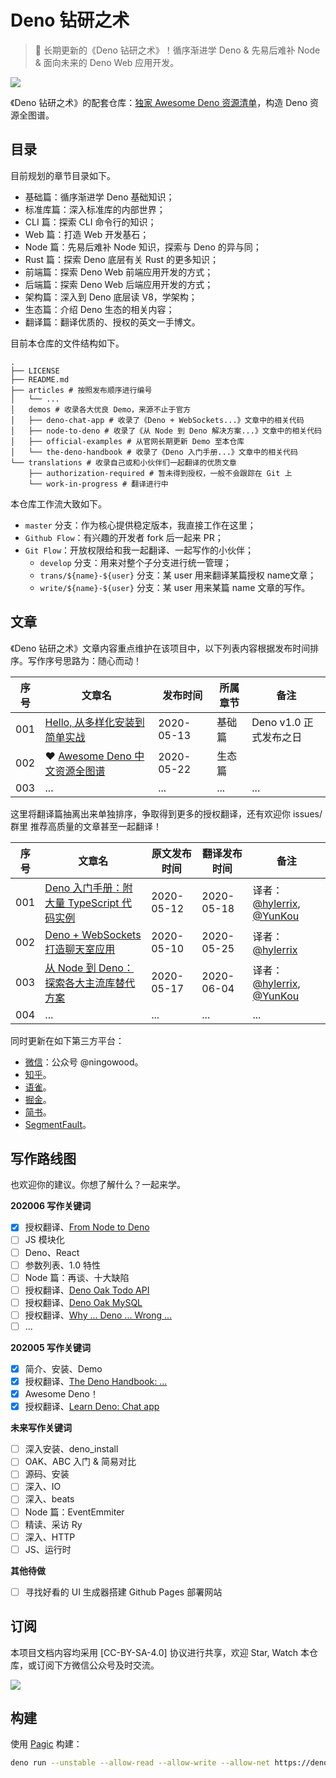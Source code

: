 # Deno 钻研之术

> :sauropod: 长期更新的《Deno 钻研之术》！循序渐进学 Deno & 先易后难补 Node & 面向未来的 Deno Web 应用开发。

![](http://qiniu.ningo.cloud/deno-background.png)

《Deno 钻研之术》的配套仓库：[独家 Awesome Deno 资源清单](https://github.com/hylerrix/awesome-deno-cn)，构造 Deno 资源全图谱。

## 目录

目前规划的章节目录如下。

* 基础篇：循序渐进学 Deno 基础知识；
* 标准库篇：深入标准库的内部世界；
* CLI 篇：探索 CLI 命令行的知识；
* Web 篇：打造 Web 开发基石；
* Node 篇：先易后难补 Node 知识，探索与 Deno 的异与同；
* Rust 篇：探索 Deno 底层有关 Rust 的更多知识；
* 前端篇：探索 Deno Web 前端应用开发的方式；
* 后端篇：探索 Deno Web 后端应用开发的方式；
* 架构篇：深入到 Deno 底层读 V8，学架构；
* 生态篇：介绍 Deno 生态的相关内容；
* 翻译篇：翻译优质的、授权的英文一手博文。

目前本仓库的文件结构如下。

```
.
├── LICENSE
├── README.md
├── articles # 按照发布顺序进行编号
│   └── ... 
│   demos # 收录各大优良 Demo，来源不止于官方
│   ├── deno-chat-app # 收录了《Deno + WebSockets...》文章中的相关代码
│   ├── node-to-deno # 收录了《从 Node 到 Deno 解决方案...》文章中的相关代码
│   ├── official-examples # 从官网长期更新 Demo 至本仓库
│   └── the-deno-handbook # 收录了《Deno 入门手册...》文章中的相关代码
└── translations # 收录自己或和小伙伴们一起翻译的优质文章
    ├── authorization-required # 暂未得到授权，一般不会跟踪在 Git 上
    └── work-in-progress # 翻译进行中
```

本仓库工作流大致如下。

* `master` 分支：作为核心提供稳定版本，我直接工作在这里；
* `Github Flow`：有兴趣的开发者 fork 后一起来 PR；
* `Git Flow`：开放权限给和我一起翻译、一起写作的小伙伴；
  * `develop` 分支：用来对整个子分支进行统一管理；
  * `trans/${name}-${user}` 分支：某 user 用来翻译某篇授权 name文章；
  * `write/${name}-${user}` 分支：某 user 用来某篇 name 文章的写作。

## 文章

《Deno 钻研之术》文章内容重点维护在该项目中，以下列表内容根据发布时间排序。写作序号思路为：随心而动！

|序号|文章名|发布时间|所属章节|备注|
|-|-|-|-|-|
|001|[Hello, 从多样化安装到简单实战](./articles/001-install-and-hello-world.md)|2020-05-13|基础篇|Deno v1.0 正式发布之日|
|002|:heart: [Awesome Deno 中文资源全图谱](./articles/002-awesome-deno-cn.md)|2020-05-22|生态篇||
|003|...|...|...|...|

这里将翻译篇抽离出来单独排序，争取得到更多的授权翻译，还有欢迎你 issues/群里 推荐高质量的文章甚至一起翻译！

|序号|文章名|原文发布时间|翻译发布时间|备注|
|-|-|-|-|-|
|001|[Deno 入门手册：附大量 TypeScript 代码实例](./translations/001-the-deno-handbook.md)|2020-05-12|2020-05-18|译者：[@hylerrix](https://github.com/hylerrix), [@YunKou](http://github.com/yunkou)|
|002|[Deno + WebSockets 打造聊天室应用](./translations/002-deno-chat-app.md)|2020-05-10|2020-05-25|译者：[@hylerrix](https://github.com/hylerrix)|
|003|[从 Node 到 Deno：探索各大主流库替代方案](./translations/003-from-node-to-deno.md)|2020-05-17|2020-06-04|译者：[@hylerrix](https://github.com/hylerrix), [@YunKou](http://github.com/yunkou)|
|004|...|...|...|...|

同时更新在如下第三方平台：

* [微信](https://mp.weixin.qq.com/s/Eg2atcxZPpIfgqdAd73imQ)：公众号 @ningowood。
* [知乎](https://zhuanlan.zhihu.com/ningowood)。
* [语雀](https://www.yuque.com/ningowood/beginning)。
* [掘金](https://juejin.im/user/57e9fc052e958a0054509825/posts)。
* [简书](https://www.jianshu.com/u/ecbf49bf207b)。
* [SegmentFault](https://segmentfault.com/blog/ningowood)。

## 写作路线图

也欢迎你的建议。你想了解什么？一起来学。

**202006 写作关键词**

- [x] 授权翻译、[From Node to Deno](https://aralroca.com/blog/from-node-to-deno)
- [ ] JS 模块化
- [ ] Deno、React
- [ ] 参数列表、1.0 特性
- [ ] Node 篇：再谈、十大缺陷
- [ ] 授权翻译、[Deno Oak Todo API](https://www.freecodecamp.org/news/create-a-todo-api-in-deno-written-by-a-guy-coming-from-node/)
- [ ] 授权翻译、[Deno Oak MySQL](https://www.freecodecamp.org/news/how-to-use-mysql-in-deno-oak/)
- [ ] 授权翻译、[Why ... Deno ... Wrong ...](https://www.freecodecamp.org/news/why-deno-is-a-wrong-step-in-the-future/)
- [ ] ...

**202005 写作关键词**

- [x] 简介、安装、Demo
- [x] 授权翻译、[The Deno Handbook: ...](https://www.freecodecamp.org/news/the-deno-handbook/)
- [x] Awesome Deno！
- [x] 授权翻译、[Learn Deno: Chat app](https://aralroca.com/blog/learn-deno-chat-app)

**未来写作关键词**

- [ ] 深入安装、deno_install
- [ ] OAK、ABC 入门 & 简易对比
- [ ] 源码、安装
- [ ] 深入、IO
- [ ] 深入、beats
- [ ] Node 篇：EventEmmiter
- [ ] 精读、采访 Ry
- [ ] 深入、HTTP
- [ ] JS、运行时

**其他待做**

- [ ] 寻找好看的 UI 生成器搭建 Github Pages 部署网站

## 订阅

本项目文档内容均采用 [CC-BY-SA-4.0] 协议进行共享，欢迎 Star, Watch 本仓库，或订阅下方微信公众号及时交流。

![](http://qiniu.ningo.cloud/official-qrcode.png)

## 构建

使用 [Pagic](https://github.com/xcatliu/pagic) 构建：

```bash
deno run --unstable --allow-read --allow-write --allow-net https://deno.land/x/pagic@0.7.3/mod.ts build --serve --watch
```
